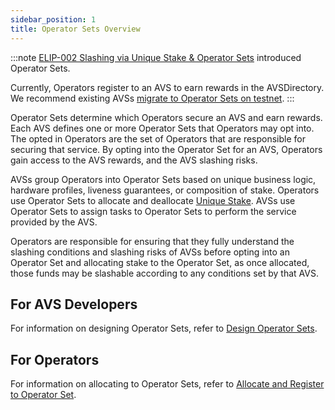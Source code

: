 ```yaml
---
sidebar_position: 1
title: Operator Sets Overview
---
```


:::note
[ELIP-002 Slashing via Unique Stake & Operator Sets](https://github.com/eigenfoundation/ELIPs/blob/main/ELIPs/ELIP-002.md) introduced Operator Sets.

Currently, Operators register to an AVS to earn rewards in the AVSDirectory. We recommend existing AVSs [migrate to Operator Sets on testnet](../../../developers/HowTo/build/slashing/migrate-to-operatorsets.md). 
:::

Operator Sets determine which Operators secure an AVS and earn rewards. Each AVS defines one or more Operator Sets that
Operators may opt into. The opted in Operators are the set of Operators that are responsible for securing that service.
By opting into the Operator Set for an AVS, Operators gain access to the AVS rewards, and the AVS slashing risks.

AVSs group Operators into Operator Sets based on unique business logic, hardware profiles, liveness guarantees, or composition 
of stake. Operators use Operator Sets to allocate and deallocate [Unique Stake](../slashing/unique-stake.md). AVSs use Operator Sets to assign tasks to Operator 
Sets to perform the service provided by the AVS.

Operators are responsible for ensuring that they fully understand the slashing conditions and slashing risks of AVSs before 
opting into an Operator Set and allocating  stake to the Operator Set, as once allocated, those funds may be slashable 
according to any conditions set by that AVS. 

## For AVS Developers

For information on designing Operator Sets, refer to [Design Operator Sets](../../../developers/HowTo/build/slashing/design-operator-set.md).

## For Operators

For information on allocating to Operator Sets, refer to [Allocate and Register to Operator Set](../../../operators/howto/operator-sets.md).
